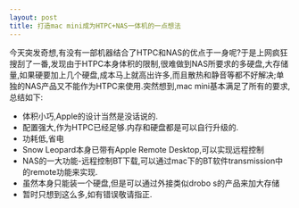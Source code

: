 ```yaml
---
layout: post
title: 打造mac mini成为HTPC+NAS一体机的一点想法
---
```


今天突发奇想,有没有一部机器结合了HTPC和NAS的优点于一身呢?于是上网疯狂搜刮了一番,发现由于HTPC本身体积的限制,很难做到NAS所要求的多硬盘,大存储量,如果硬要加上几个硬盘,成本马上就高出许多,而且散热和静音等都不好解决;单独的NAS产品又不能作为HTPC来使用.突然想到,mac mini基本满足了所有的要求,总结如下:

* 体积小巧,Apple的设计当然是没话说的.
* 配置强大,作为HTPC已经足够.内存和硬盘都是可以自行升级的.
* 功耗低,省电
* Snow Leopard本身已带有Apple Remote Desktop,可以实现远程控制
* NAS的一大功能-远程控制BT下载,可以通过mac下的BT软件transmission中的remote功能来实现.
* 虽然本身只能装一个硬盘,但是可以通过外接类似drobo s的产品来加大存储
* 暂时只想到这么多,如有错误敬请指正.
